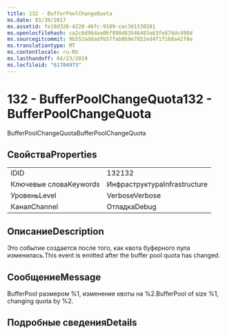 ```yaml
---
title: 132 - BufferPoolChangeQuota
ms.date: 03/30/2017
ms.assetid: fe18d326-4220-46fc-9109-cec3d1530281
ms.openlocfilehash: ca2c0d86daa0bf898d83546483a63fe87ddc498d
ms.sourcegitcommit: 9b552addadfb57fab0b9e7852ed4f1f1b8a42f8e
ms.translationtype: MT
ms.contentlocale: ru-RU
ms.lasthandoff: 04/23/2019
ms.locfileid: "61784973"
---
```

# <a name="132---bufferpoolchangequota"></a><span data-ttu-id="2aca2-102">132 - BufferPoolChangeQuota</span><span class="sxs-lookup"><span data-stu-id="2aca2-102">132 - BufferPoolChangeQuota</span></span>
<span data-ttu-id="2aca2-103">BufferPoolChangeQuota</span><span class="sxs-lookup"><span data-stu-id="2aca2-103">BufferPoolChangeQuota</span></span>  
  
## <a name="properties"></a><span data-ttu-id="2aca2-104">Свойства</span><span class="sxs-lookup"><span data-stu-id="2aca2-104">Properties</span></span>  
  
|||  
|-|-|  
|<span data-ttu-id="2aca2-105">ID</span><span class="sxs-lookup"><span data-stu-id="2aca2-105">ID</span></span>|<span data-ttu-id="2aca2-106">132</span><span class="sxs-lookup"><span data-stu-id="2aca2-106">132</span></span>|  
|<span data-ttu-id="2aca2-107">Ключевые слова</span><span class="sxs-lookup"><span data-stu-id="2aca2-107">Keywords</span></span>|<span data-ttu-id="2aca2-108">Инфраструктура</span><span class="sxs-lookup"><span data-stu-id="2aca2-108">Infrastructure</span></span>|  
|<span data-ttu-id="2aca2-109">Уровень</span><span class="sxs-lookup"><span data-stu-id="2aca2-109">Level</span></span>|<span data-ttu-id="2aca2-110">Verbose</span><span class="sxs-lookup"><span data-stu-id="2aca2-110">Verbose</span></span>|  
|<span data-ttu-id="2aca2-111">Канал</span><span class="sxs-lookup"><span data-stu-id="2aca2-111">Channel</span></span>|<span data-ttu-id="2aca2-112">Отладка</span><span class="sxs-lookup"><span data-stu-id="2aca2-112">Debug</span></span>|  
  
## <a name="description"></a><span data-ttu-id="2aca2-113">Описание</span><span class="sxs-lookup"><span data-stu-id="2aca2-113">Description</span></span>  
 <span data-ttu-id="2aca2-114">Это событие создается после того, как квота буферного пула изменилась.</span><span class="sxs-lookup"><span data-stu-id="2aca2-114">This event is emitted after the buffer pool quota has changed.</span></span>  
  
## <a name="message"></a><span data-ttu-id="2aca2-115">Сообщение</span><span class="sxs-lookup"><span data-stu-id="2aca2-115">Message</span></span>  
 <span data-ttu-id="2aca2-116">BufferPool размером %1, изменение квоты на %2.</span><span class="sxs-lookup"><span data-stu-id="2aca2-116">BufferPool of size %1, changing quota by %2.</span></span>  
  
## <a name="details"></a><span data-ttu-id="2aca2-117">Подробные сведения</span><span class="sxs-lookup"><span data-stu-id="2aca2-117">Details</span></span>
